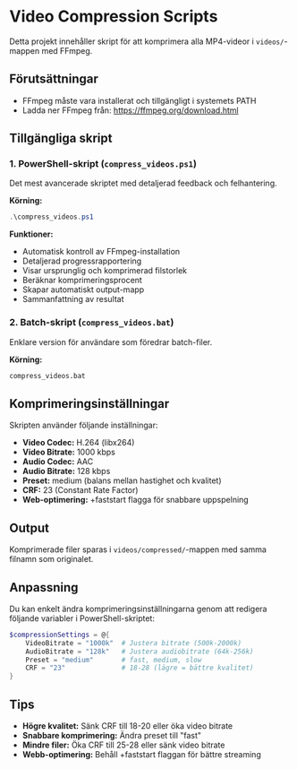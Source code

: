 # Video Compression Scripts

Detta projekt innehåller skript för att komprimera alla MP4-videor i `videos/`-mappen med FFmpeg.

## Förutsättningar

- FFmpeg måste vara installerat och tillgängligt i systemets PATH
- Ladda ner FFmpeg från: https://ffmpeg.org/download.html

## Tillgängliga skript

### 1. PowerShell-skript (`compress_videos.ps1`)
Det mest avancerade skriptet med detaljerad feedback och felhantering.

**Körning:**
```powershell
.\compress_videos.ps1
```

**Funktioner:**
- Automatisk kontroll av FFmpeg-installation
- Detaljerad progressrapportering
- Visar ursprunglig och komprimerad filstorlek
- Beräknar komprimeringsprocent
- Skapar automatiskt output-mapp
- Sammanfattning av resultat

### 2. Batch-skript (`compress_videos.bat`)
Enklare version för användare som föredrar batch-filer.

**Körning:**
```cmd
compress_videos.bat
```

## Komprimeringsinställningar

Skripten använder följande inställningar:
- **Video Codec:** H.264 (libx264)
- **Video Bitrate:** 1000 kbps
- **Audio Codec:** AAC
- **Audio Bitrate:** 128 kbps
- **Preset:** medium (balans mellan hastighet och kvalitet)
- **CRF:** 23 (Constant Rate Factor)
- **Web-optimering:** +faststart flagga för snabbare uppspelning

## Output

Komprimerade filer sparas i `videos/compressed/`-mappen med samma filnamn som originalet.

## Anpassning

Du kan enkelt ändra komprimeringsinställningarna genom att redigera följande variabler i PowerShell-skriptet:

```powershell
$compressionSettings = @{
    VideoBitrate = "1000k"  # Justera bitrate (500k-2000k)
    AudioBitrate = "128k"   # Justera audiobitrate (64k-256k)
    Preset = "medium"       # fast, medium, slow
    CRF = "23"              # 18-28 (lägre = bättre kvalitet)
}
```

## Tips

- **Högre kvalitet:** Sänk CRF till 18-20 eller öka video bitrate
- **Snabbare komprimering:** Ändra preset till "fast"
- **Mindre filer:** Öka CRF till 25-28 eller sänk video bitrate
- **Webb-optimering:** Behåll +faststart flaggan för bättre streaming

